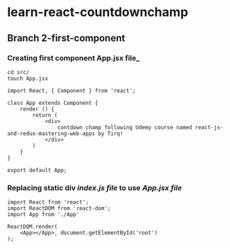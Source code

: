 # learn-react-countdownchamp

## Branch 2-first-component

### Creating first component App.jsx file_
```
cd src/
touch App.jsx
```
```
import React, { Component } from 'react';

class App extends Component {
    render () { 
        return (
            <div>
                contdown champ following Udemy course named react-js-and-redux-mastering-web-apps by Tirq!
            </div>
        )
    }
}

export default App;
```
### Replacing static div _index.js file_ to  use _App.jsx file_
```
import React from 'react';
import ReactDOM from 'react-dom';
import App from './App'

ReactDOM.render(
    <App></App>, document.getElementById('root')
);
```
